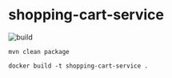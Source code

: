 # shopping-cart-service
![build](https://travis-ci.org/rso-vaje-6315/shopping-cart-service.svg)


`mvn clean package`


`docker build -t shopping-cart-service .`
